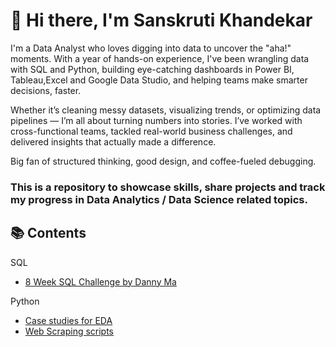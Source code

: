 # 👋 Hi there, I'm Sanskruti Khandekar
I'm a Data Analyst who loves digging into data to uncover the "aha!" moments. With a year of hands-on experience, I've been wrangling data with SQL and Python, building eye-catching dashboards in Power BI, Tableau,Excel and Google Data Studio, and helping teams make smarter decisions, faster.

Whether it’s cleaning messy datasets, visualizing trends, or optimizing data pipelines — I’m all about turning numbers into stories. I’ve worked with cross-functional teams, tackled real-world business challenges, and delivered insights that actually made a difference.

Big fan of structured thinking, good design, and coffee-fueled debugging.
### This is a repository to showcase skills, share projects and track my progress in Data Analytics / Data Science related topics.

## 📚 Contents

SQL
- [8 Week SQL Challenge by Danny Ma](https://github.com/Sanskruti1702/8-Weeks-SQL-Challenges-By-Danny-Ma) 


Python
- [Case studies for EDA](https://github.com/Sanskruti1702/Python-Case-studies)
- [Web Scraping scripts](https://github.com/Sanskruti1702/Python-web-scraping-scripts)
